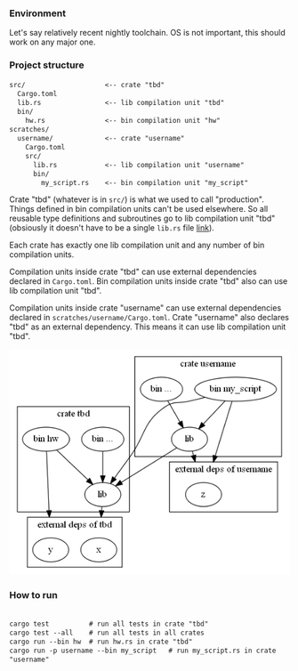 ### Environment

Let's say relatively recent nightly toolchain.
OS is not important, this should work on any major one.

### Project structure

```
src/                    <-- crate "tbd"
  Cargo.toml
  lib.rs                <-- lib compilation unit "tbd"
  bin/
    hw.rs               <-- bin compilation unit "hw"
scratches/
  username/             <-- crate "username"
    Cargo.toml
    src/
      lib.rs            <-- lib compilation unit "username"
      bin/
        my_script.rs    <-- bin compilation unit "my_script"
```

Crate "tbd" (whatever is in `src/`) is what we used to call "production".
Things defined in bin compilation units can't be used elsewhere.
So all reusable type definitions and subroutines go to lib compilation unit "tbd" (obsiously it doesn't have to be a single `lib.rs` file [link](https://doc.rust-lang.org/stable/book/ch07-05-separating-modules-into-different-files.html#separating-modules-into-different-files)).

Each crate has exactly one lib compilation unit and any number of bin compilation units.

Compilation units inside crate "tbd" can use external dependencies declared in `Cargo.toml`. Bin compilation units inside crate "tbd" also can use lib compilation unit "tbd".

Compilation units inside crate "username" can use external dependencies declared in `scratches/username/Cargo.toml`. Crate "username" also declares "tbd" as an external dependency. This means it can use lib compilation unit "tbd".

<!--
To update, run
    dot compilation_untis.dot -Tpng -o compilation_units.png
-->
![mess](compilation_units.png)

### How to run

```

cargo test          # run all tests in crate "tbd"
cargo test --all    # run all tests in all crates
cargo run --bin hw  # run hw.rs in crate "tbd"
cargo run -p username --bin my_script   # run my_script.rs in crate "username"

```
